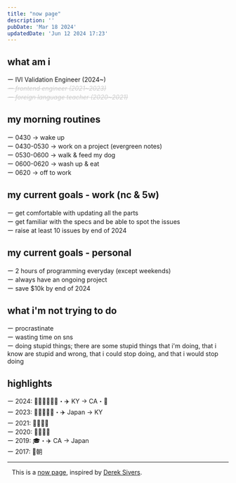 ```yaml
---
title: "now page"
description: ''
pubDate: 'Mar 18 2024'
updatedDate: 'Jun 12 2024 17:23'
---
```


<style lang="scss">
    .xout {
        color: #ccc;
        font-style: italic;
        text-decoration: line-through;
        text-decoration-thickness: 1px;
    }
</style>

## what am i
ー IVI Validation Engineer (2024\~) <br />
<span class="xout">ー frontend engineer (2021\~2023)</span> <br />
<span class="xout">ー foreign language teacher (2020\~2021)</span> <br />

## my morning routines
ー 0430 → wake up <br />
ー 0430-0530 → work on a project (evergreen notes) <br />
ー 0530-0600 → walk & feed my dog <br />
ー 0600-0620 → wash up & eat <br />
ー 0620 → off to work 

## my current goals - work (nc & 5w)
ー get comfortable with updating all the parts <br /> 
ー get familiar with the specs and be able to spot the issues <br />
ー raise at least 10 issues by end of 2024

## my current goals - personal
ー 2 hours of programming everyday (except weekends) <br />
ー always have an ongoing project <br />
ー save $10k by end of 2024

## what i'm not trying to do
ー procrastinate <br />
ー wasting time on sns <br />
ー doing stupid things; there are some stupid things that i'm doing, that i know are stupid and wrong, that i could stop doing, and that i would stop doing

## highlights
ー 2024: 💍🤵🏻👰🏻‍♀️・✈️ KY → CA・💼<br />
ー 2023: 🧑🏻‍💻👋🏼・✈️ Japan → KY <br />
ー 2021: 🧑🏻‍💻🏥 <br />
ー 2020: 🧑🏻‍🏫🏫 <br />
ー 2019: 🎓・✈️ CA → Japan <br />
ー 2017: 🥁朝

---

⠀This is a [now page](https://nownownow.com/about), inspired by [Derek Sivers](https://sive.rs/nowff).
